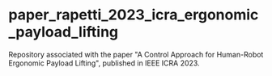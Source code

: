 # paper_rapetti_2023_icra_ergonomic_payload_lifting
Repository associated with the paper "A Control Approach for Human-Robot Ergonomic Payload Lifting", published in IEEE ICRA 2023.

